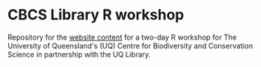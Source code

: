 # CBCS Library R workshop

Repository for the [website content](https://cbcs-lib-rworkshop2021.netlify.app/) for a two-day R workshop for The University of 
Queensland's (UQ) Centre for Biodiversity and Conservation Science in partnership with the UQ Library.
